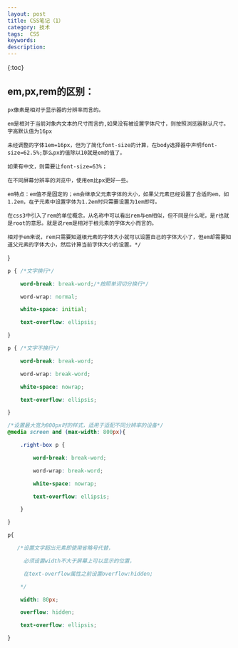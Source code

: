 ```yaml
---
layout: post
title: CSS笔记（1）
category: 技术
tags:  CSS
keywords: 
description: 
---
```


{:toc} 

## em,px,rem的区别：

	px像素是相对于显示器的分辨率而言的。

	em是相对于当前对象内文本的尺寸而言的,如果没有被设置字体尺寸，则按照浏览器默认尺寸。字高默认值为16px

	未经调整的字体1em=16px，但为了简化font-size的计算，在body选择器中声明font-size=62.5%;那么px的值除以10就是em的值了。

	如果有中文，则需要让font-size=63%；

	在不同屏幕分辨率的浏览中，使用em比px更好一些。

	em特点：em值不是固定的；em会继承父元素字体的大小，如果父元素已经设置了合适的em，如1.2em，在子元素中设置字体为1.2em时只需要设置为1em即可。

	在css3中引入了rem的单位概念，从名称中可以看出rem与em相似，但不同是什么呢，是r也就是root的意思。就是说rem是相对于根元素的字体大小而言的。

	相对于em来说，rem只需要知道根元素的字体大小就可以设置自己的字体大小了，但em却需要知道父元素的字体大小，然后计算当前字体大小的设置。*/

}

	
```css
p {	/*文字换行*/

    word-break: break-word;/*按照单词切分换行*/ 

    word-wrap: normal;

    white-space: initial;

    text-overflow: ellipsis;

}
```

```css
p { /*文字不换行*/

    word-break: break-word;

    word-wrap: break-word;

    white-space: nowrap;

    text-overflow: ellipsis;

}

/*设置最大宽为800px时的样式，适用于适配不同分辨率的设备*/ 
@media screen and (max-width: 800px){

	.right-box p {

	    word-break: break-word;

	    word-wrap: break-word;

	    white-space: nowrap;

	    text-overflow: ellipsis;

	}

}

p{ 

   /*设置文字超出元素即使用省略号代替，

     必须设置width不大于屏幕上可以显示的位置，

     在text-overflow属性之前设置overflow:hidden;

    */

    width: 80px;

    overflow: hidden;

    text-overflow: ellipsis;	

}
```